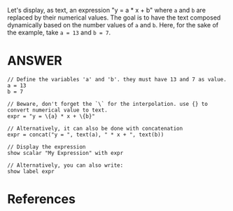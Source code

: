 Let's display, as text, an expression "y = a * x + b" where `a` and `b` are replaced by their numerical values. The goal is to have the text composed dynamically based on the number values of `a` and `b`. Here, for the sake of the example, take `a = 13` and `b = 7`.

# ANSWER

```envision
// Define the variables 'a' and 'b'. they must have 13 and 7 as value.
a = 13
b = 7

// Beware, don't forget the `\` for the interpolation. use {} to convert numerical value to text.
expr = "y = \{a} * x + \{b}"

// Alternatively, it can also be done with concatenation 
expr = concat("y = ", text(a), " * x + ", text(b))

// Display the expression
show scalar "My Expression" with expr

// Alternatively, you can also write:
show label expr
```

# References


